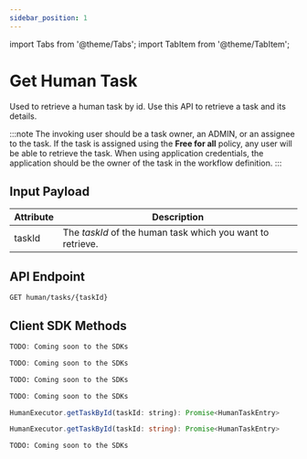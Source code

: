 ```yaml
---
sidebar_position: 1
---
```


import Tabs from '@theme/Tabs';
import TabItem from '@theme/TabItem';

# Get Human Task

Used to retrieve a human task by id. Use this API to retrieve a task and its details.

:::note
The invoking user should be a task owner, an ADMIN, or an assignee to the task. If the task is assigned using the __Free for all__ policy, any user will be able to retrieve the task. When using application credentials, the application should be the owner of the task in the workflow definition.
:::

## Input Payload

| Attribute  | Description                                                |
|------------|------------------------------------------------------------| 
| taskId     | The *taskId* of the human task which you want to retrieve. | 

## API Endpoint 

```
GET human/tasks/{taskId}
```

## Client SDK Methods

<Tabs>
<TabItem value="Java" label="Java">

```java
TODO: Coming soon to the SDKs
```

</TabItem>
<TabItem value="Golang" label="Golang">

```go
TODO: Coming soon to the SDKs
```

</TabItem>
<TabItem value="Python" label="Python">

```python
TODO: Coming soon to the SDKs
```

</TabItem>
<TabItem value="CSharp" label="CSharp">

```csharp
TODO: Coming soon to the SDKs
```

</TabItem>
<TabItem value="Javascript" label="Javascript">

```javascript
HumanExecutor.getTaskById(taskId: string): Promise<HumanTaskEntry>
```

</TabItem>
<TabItem value="Typescript" label="Typescript">

```typescript
HumanExecutor.getTaskById(taskId: string): Promise<HumanTaskEntry>
```

</TabItem>
<TabItem value="Clojure" label="Clojure">

```clojure
TODO: Coming soon to the SDKs
```

</TabItem>
</Tabs>
